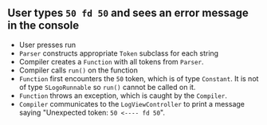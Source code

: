 ## User types `50 fd 50` and sees an error message in the console

* User presses run
* `Parser` constructs appropriate `Token` subclass for each string
* Compiler creates a `Function` with all tokens from `Parser`.
* Compiler calls `run()` on the function
* `Function` first encounters the `50` token, which is of type `Constant`. It is not of type `SLogoRunnable` so `run()` cannot be called on it. 
* `Function` throws an exception, which is caught by the `Compiler`. 
* `Compiler` communicates to the `LogViewController` to print a message saying "Unexpected token: `50 <---- fd 50`". 
